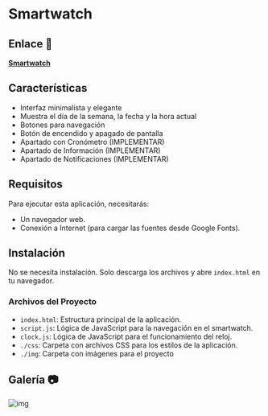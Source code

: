 #  Smartwatch 
## Enlace 🔗

[**Smartwatch**](https://juanbautistamalina.github.io/smartwatch/)


## Características

- Interfaz minimalista y elegante
- Muestra el día de la semana, la fecha y la hora actual
- Botones para navegación
- Botón de encendido y apagado de pantalla 
- Apartado con Cronómetro (IMPLEMENTAR)
- Apartado de Información (IMPLEMENTAR)
- Apartado de Notificaciones (IMPLEMENTAR)


## Requisitos

Para ejecutar esta aplicación, necesitarás:

- Un navegador web.
- Conexión a Internet (para cargar las fuentes desde Google Fonts).


## Instalación

No se necesita instalación. Solo descarga los archivos y abre `index.html` en tu navegador.

### Archivos del Proyecto

- `index.html`: Estructura principal de la aplicación. 
- `script.js`: Lógica de JavaScript para la navegación en el smartwatch.
- `clock.js`: Lógica de JavaScript para el funcionamiento del reloj.
- `./css`: Carpeta con archivos CSS para los estilos de la aplicación.
- `./img`: Carpeta con imágenes para el proyecto


## Galería 📷
![img](https://github.com/user-attachments/assets/59cc0b96-ab9c-41ec-bbc2-028a726c05f8)
